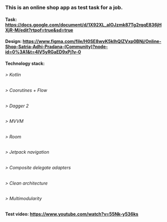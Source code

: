 ### This is an online shop app as test task for a job.
#### Task: https://docs.google.com/document/d/1X92XL_aIOJzmk87Tg2rqqE836jHXjR-M/edit?rtpof=true&sd=true
#### Design: https://www.figma.com/file/H0SE8wvK5kIhQlZVxp0BNj/Online-Shop-Satria-Adhi-Pradana-(Community)?node-id=0%3A1&t=4IV5yRGaED9xPj1v-0

#### Technology stack:
###### > Kotlin
###### > Coorutines + Flow
###### > Dagger 2
###### > MVVM
###### > Room
###### > Jetpack navigation
###### > Composite delegate adapters
###### > Clean architecture
###### > Multimodularity

#### Test video: https://www.youtube.com/watch?v=55Nk-y536ks
